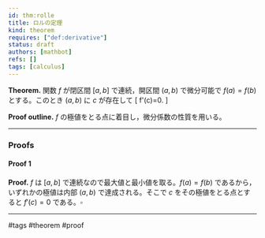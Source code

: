 ```yaml
---
id: thm:rolle
title: ロルの定理
kind: theorem
requires: ["def:derivative"]
status: draft
authors: [mathbot]
refs: []
tags: [calculus]
---
```


**Theorem.** 関数 $f$ が閉区間 $[a,b]$ で連続，開区間 $(a,b)$ で微分可能で $f(a)=f(b)$ とする。このとき $(a,b)$ に $c$ が存在して
\[
f'(c)=0.
\]

**Proof outline.** $f$ の極値をとる点に着目し，微分係数の性質を用いる。

---

### Proofs

#### Proof 1
**Proof.** $f$ は $[a,b]$ で連続なので最大値と最小値を取る。$f(a)=f(b)$ であるから，いずれかの極値は内部 $(a,b)$ で達成される。そこで $c$ をその極値をとる点とすると $f'(c)=0$ である。$\square$

---

#tags #theorem #proof
